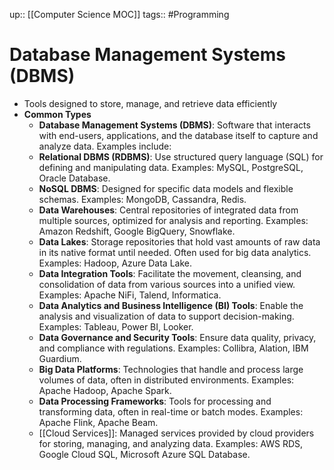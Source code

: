 up:: [[Computer Science MOC]]
tags:: #Programming  
# Database Management Systems (DBMS)
- Tools designed to store, manage, and retrieve data efficiently
- **Common Types**
	- **Database Management Systems (DBMS)**: Software that interacts with end-users, applications, and the database itself to capture and analyze data. Examples include:
    - **Relational DBMS (RDBMS)**: Use structured query language (SQL) for defining and manipulating data. Examples: MySQL, PostgreSQL, Oracle Database.
    - **NoSQL DBMS**: Designed for specific data models and flexible schemas. Examples: MongoDB, Cassandra, Redis.
	- **Data Warehouses**: Central repositories of integrated data from multiple sources, optimized for analysis and reporting. Examples: Amazon Redshift, Google BigQuery, Snowflake.
	- **Data Lakes**: Storage repositories that hold vast amounts of raw data in its native format until needed. Often used for big data analytics. Examples: Hadoop, Azure Data Lake.
	- **Data Integration Tools**: Facilitate the movement, cleansing, and consolidation of data from various sources into a unified view. Examples: Apache NiFi, Talend, Informatica.
	- **Data Analytics and Business Intelligence (BI) Tools**: Enable the analysis and visualization of data to support decision-making. Examples: Tableau, Power BI, Looker.
	- **Data Governance and Security Tools**: Ensure data quality, privacy, and compliance with regulations. Examples: Collibra, Alation, IBM Guardium.
	- **Big Data Platforms**: Technologies that handle and process large volumes of data, often in distributed environments. Examples: Apache Hadoop, Apache Spark.
	- **Data Processing Frameworks**: Tools for processing and transforming data, often in real-time or batch modes. Examples: Apache Flink, Apache Beam.
	- [[Cloud Services]]: Managed services provided by cloud providers for storing, managing, and analyzing data. Examples: AWS RDS, Google Cloud SQL, Microsoft Azure SQL Database.